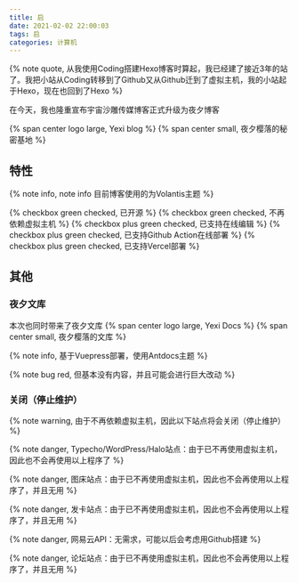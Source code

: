 ```yaml
---
title: 启
date: 2021-02-02 22:00:03
tags: 启
categories: 计算机
---
```

{% note quote, 从我使用Coding搭建Hexo博客时算起，我已经建了接近3年的站了。我把小站从Coding转移到了Github又从Github迁到了虚拟主机，我的小站起于Hexo，现在也回到了Hexo %}

在今天，我也隆重宣布宇宙沙雕传媒博客正式升级为夜夕博客

{% span center logo large, Yexi blog %}
{% span center small, 夜夕樱落的秘密基地 %}
## 特性

{% note info, note info 目前博客使用的为Volantis主题 %}

{% checkbox green checked, 已开源 %}
{% checkbox green checked, 不再依赖虚拟主机 %}
{% checkbox plus green checked, 已支持在线编辑 %}
{% checkbox plus green checked, 已支持Github Action在线部署 %}
{% checkbox plus green checked, 已支持Vercel部署 %}
## 其他

### 夜夕文库

本次也同时带来了夜夕文库
{% span center logo large, Yexi Docs %}
{% span center small, 夜夕樱落的文库 %}

{% note info, 基于Vuepress部署，使用Antdocs主题 %}

{% note bug red, 但基本没有内容，并且可能会进行巨大改动 %}

### 关闭（停止维护）

{% note warning, 由于不再依赖虚拟主机，因此以下站点将会关闭（停止维护） %}

{% note danger, Typecho/WordPress/Halo站点：由于已不再使用虚拟主机，因此也不会再使用以上程序了 %}

{% note danger, 图床站点：由于已不再使用虚拟主机，因此也不会再使用以上程序了，并且无用 %}

{% note danger, 发卡站点：由于已不再使用虚拟主机，因此也不会再使用以上程序了，并且无用 %}

{% note danger, 网易云API：无需求，可能以后会考虑用Github搭建 %}

{% note danger, 论坛站点：由于已不再使用虚拟主机，因此也不会再使用以上程序了，并且无用 %}
